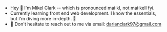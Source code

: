 - Hey 👋 I'm Mikel Clark -- which is pronounced mai·kl, not mai·kell fyi.
- Currently learning front end web development. I know the essentials, but I'm diving more in-depth. 💪
- 🤝 Don't hesitate to reach out to me via email: darianclark97@gmail.com
<!---
mikelclark/mikelclark is a ✨ special ✨ repository because its `README.md` (this file) appears on your GitHub profile.
You can click the Preview link to take a look at your changes.
--->
